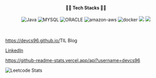 <head>
<link href="https://fonts.googleapis.com/css?family=Noto+Sans+KR&display=swap" rel="stylesheet">
</head>

<body>
<div align="center" src="![#f03c15](https://via.placeholder.com/15/f03c15/000000?text=+) `#f03c15`">
 <h4>✍🏻 Tech Stacks ✍🏻</h4> 
<img alt="Java" src ="https://img.shields.io/badge/java-007396.svg?&style=for-the-badge&logo=JAVA&logoColor=white"/>  <img alt="MYSQL" src ="https://img.shields.io/badge/MYSQL-4479A1.svg?&style=for-the-badge&logo=MYSQL&logoColor=white"/>
 <img alt="ORACLE" src ="https://img.shields.io/badge/ORACLE-red.svg?&style=for-the-badge&logo=ORACLE&logoColor=white"/>
 <img alt="amazon-aws" src ="https://img.shields.io/badge/amazon-aws-232F3E.svg?&style=for-the-badge&logo=amazon-aws&logoColor=white"/> <img alt="docker" src="https://img.shields.io/badge/docker-2496ED.svg?&style=for-the-badge&logo=docker&logoColor=white"> <img src="https://img.shields.io/badge/linux-FCC624?style=for-the-badge&logo=linux&logoColor=black"> <img src="https://img.shields.io/badge/Spring-6DB33F?style=for-the-badge&logo=Spring&logoColor=white">
</div>
<br>
<div>
<br>
 <p> <a href="https://devcs96.github.io/">https://devcs96.github.io/</a>TIL Blog</p>
 <p> <a href="https://www.linkedin.com/in/chan-soo-kim-ba2047278/">LinkedIn</a> </p>
</div>
<div>

https://github-readme-stats.vercel.app/api?username=devcs96
 
![Leetcode Stats](https://leetcard.jacoblin.cool/devcs96)
 
<!--  제가 궁금하세요? 👉🏻 <a id="resumeBtn"href="https://github.com/devcs96/devcs96/blob/master/RESUME.md">RESUME</a> -->
</div>
</div>
</body>

